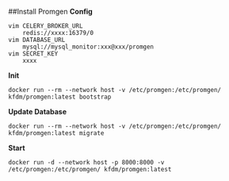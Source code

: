 ##Install Promgen
__Config__
```
vim CELERY_BROKER_URL
    redis://xxxx:16379/0
vim DATABASE_URL
    mysql://mysql_monitor:xxx@xxx/promgen
vim SECRET_KEY
    xxxx
```
__Init__
```
docker run --rm --network host -v /etc/promgen:/etc/promgen/ kfdm/promgen:latest bootstrap

```
__Update Database__
```
docker run --rm --network host -v /etc/promgen:/etc/promgen/ kfdm/promgen:latest migrate
```

__Start__
```
docker run -d --network host -p 8000:8000 -v /etc/promgen:/etc/promgen/ kfdm/promgen:latest
```